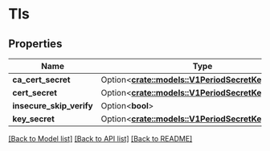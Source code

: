 # Tls

## Properties

Name | Type | Description | Notes
------------ | ------------- | ------------- | -------------
**ca_cert_secret** | Option<[**crate::models::V1PeriodSecretKeySelector**](v1.SecretKeySelector.md)> |  | [optional]
**cert_secret** | Option<[**crate::models::V1PeriodSecretKeySelector**](v1.SecretKeySelector.md)> |  | [optional]
**insecure_skip_verify** | Option<**bool**> |  | [optional]
**key_secret** | Option<[**crate::models::V1PeriodSecretKeySelector**](v1.SecretKeySelector.md)> |  | [optional]

[[Back to Model list]](../README.md#documentation-for-models) [[Back to API list]](../README.md#documentation-for-api-endpoints) [[Back to README]](../README.md)


